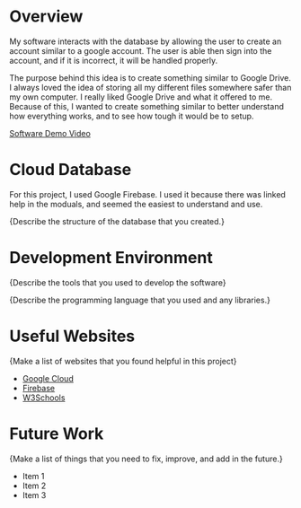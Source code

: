 # Overview

My software interacts with the database by allowing the user to create an account similar to a google account. The user is able then sign into the account, and if it is incorrect, it will be handled properly.

The purpose behind this idea is to create something similar to Google Drive. I always loved the idea of storing all my different files somewhere safer than my own computer. I really liked Google Drive and what it offered to me. Because of this, I wanted to create something similar to better understand how everything works, and to see how tough it would be to setup.

[Software Demo Video](http://youtube.link.goes.here)

# Cloud Database

For this project, I used Google Firebase. I used it because there was linked help in the moduals, and seemed the easiest to understand and use.

{Describe the structure of the database that you created.}

# Development Environment

{Describe the tools that you used to develop the software}

{Describe the programming language that you used and any libraries.}

# Useful Websites

{Make a list of websites that you found helpful in this project}
* [Google Cloud](https://cloud.google.com/docs/authentication/getting-started)
* [Firebase](https://firebase.google.com/docs/firestore)
* [W3Schools](https://www.w3schools.com/aws/aws_cloudessentials_cloudcomputing.php)

# Future Work

{Make a list of things that you need to fix, improve, and add in the future.}
* Item 1
* Item 2
* Item 3